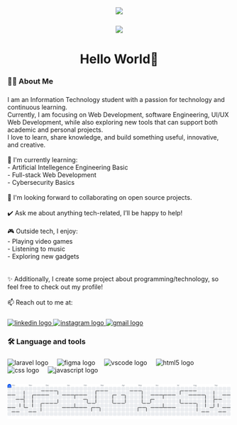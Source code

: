 <div align="center">
  <img height="150" src="https://media.giphy.com/media/M9gbBd9nbDrOTu1Mqx/giphy.gif"  />
</div>

###

<div align="center">
  <img src="https://visitor-badge.laobi.icu/badge?page_id=shaktidewanggaa.shaktidewanggaa&"  />
</div>

###

<h1 align="center">Hello World👋</h1>

###

<h3 align="left">👩‍💻  About Me</h3>

###

<p align="left">I am an Information Technology student with a passion for technology and continuous learning.  <br>Currently, I am focusing on Web Development, software Engineering, UI/UX Web Development,  while also exploring new tools that can support both academic and personal projects.  <br>I love to learn, share knowledge, and build something useful, innovative, and creative.  <br><br>🌱 I'm currently learning:  <br>- Artificial Intellegence Engineering Basic<br>- Full-stack Web Development    <br>- Cybersecurity Basics  <br><br>🤝 I'm looking forward to collaborating on open source projects.  <br><br>✔️ Ask me about anything tech-related, I’ll be happy to help!  <br><br>🎮 Outside tech, I enjoy:  <br>- Playing video games  <br>- Listening to music  <br>- Exploring new gadgets  <br><br><br>✨ Additionally, I create some project about programming/technology, so feel free to check out my profile!  <br><br>📫 Reach out to me at:</p>

###

<div align="left">
  <a href="https://www.linkedin.com/in/shaktidewangga/" target="_blank">
    <img src="https://img.shields.io/static/v1?message=LinkedIn&logo=linkedin&label=&color=0077B5&logoColor=white&labelColor=&style=for-the-badge" height="25" alt="linkedin logo"  />
  </a>
  <a href="https://www.instagram.com/shaktidewanggaa?igsh=M2R3M3lmYnF0NnJz" target="_blank">
    <img src="https://img.shields.io/static/v1?message=Instagram&logo=instagram&label=&color=E4405F&logoColor=white&labelColor=&style=for-the-badge" height="25" alt="instagram logo"  />
  </a>
  <a href="https://accounts.google.com/SignOutOptions?hl=id&continue=https://mail.google.com/mail&service=mail&ec=GBRAFw" target="_blank">
    <img src="https://img.shields.io/static/v1?message=Gmail&logo=gmail&label=&color=D14836&logoColor=white&labelColor=&style=for-the-badge" height="25" alt="gmail logo"  />
  </a>
</div>

###

<h3 align="left">🛠 Language and tools</h3>

###

<div align="left">
  <img src="https://cdn.jsdelivr.net/gh/devicons/devicon/icons/laravel/laravel-original.svg" height="40" alt="laravel logo"  />
  <img width="12" />
  <img src="https://cdn.jsdelivr.net/gh/devicons/devicon/icons/figma/figma-original.svg" height="40" alt="figma logo"  />
  <img width="12" />
  <img src="https://cdn.jsdelivr.net/gh/devicons/devicon/icons/vscode/vscode-original.svg" height="40" alt="vscode logo"  />
  <img width="12" />
  <img src="https://cdn.jsdelivr.net/gh/devicons/devicon/icons/html5/html5-original.svg" height="40" alt="html5 logo"  />
  <img width="12" />
  <img src="https://cdn.jsdelivr.net/gh/devicons/devicon/icons/css3/css3-original.svg" height="40" alt="css logo"  />
  <img width="12" />
  <img src="https://cdn.jsdelivr.net/gh/devicons/devicon/icons/javascript/javascript-original.svg" height="40" alt="javascript logo"  />
</div>

###

<picture>
  <source media="(prefers-color-scheme: dark)" srcset="https://raw.githubusercontent.com/shaktidewanggaa/shaktidewanggaa/output/pacman-contribution-graph-dark.svg">
  <source media="(prefers-color-scheme: light)" srcset="https://raw.githubusercontent.com/shaktidewanggaa/shaktidewanggaa/output/pacman-contribution-graph.svg">
  <img alt="pacman contribution graph" src="https://raw.githubusercontent.com/shaktidewanggaa/shaktidewanggaa/output/pacman-contribution-graph.svg">
</picture>

###